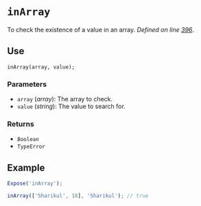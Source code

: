 # `inArray`
To check the existence of a value in an array. _Defined on line [396](../../F.js#L396)_.

## Use
```
inArray(array, value);
```

### Parameters
* `array` (_array_): The array to check.
* `value` (_string_): The value to search for.

### Returns
* `Boolean`
* `TypeError`

## Example
```javascript
Expose('inArray');

inArray(['Sharikul', 18], 'Sharikul'); // true
```
